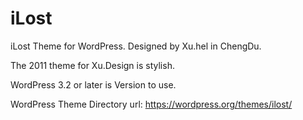 # iLost
iLost Theme for WordPress. Designed by Xu.hel in ChengDu.

The 2011 theme for Xu.Design is stylish. 

WordPress 3.2 or later is Version to use.

WordPress Theme Directory url: https://wordpress.org/themes/ilost/

